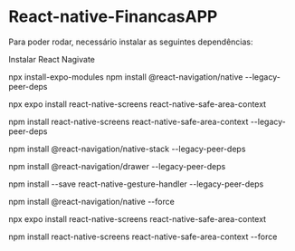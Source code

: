 # React-native-FinancasAPP
Para poder rodar, necessário instalar as seguintes dependências:

Instalar React Nagivate

npx install-expo-modules
npm install @react-navigation/native --legacy-peer-deps        

npx expo install react-native-screens react-native-safe-area-context

npm install react-native-screens react-native-safe-area-context  --legacy-peer-deps 

npm install @react-navigation/native-stack  --legacy-peer-deps 

npm install @react-navigation/drawer  --legacy-peer-deps 

npm install --save react-native-gesture-handler --legacy-peer-deps 

npm install @react-navigation/native --force

npx expo install react-native-screens react-native-safe-area-context

npm install react-native-screens react-native-safe-area-context --force

